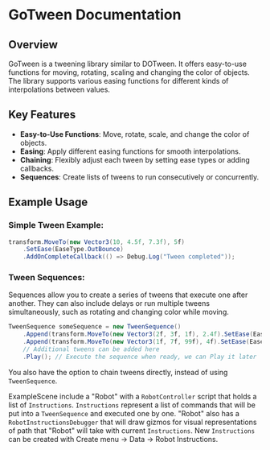 # GoTween Documentation

## Overview
GoTween is a tweening library similar to DOTween. It offers easy-to-use functions for moving, rotating, scaling and changing the color of objects. The library supports various easing functions for different kinds of interpolations between values.

## Key Features
- **Easy-to-Use Functions**: Move, rotate, scale, and change the color of objects.
- **Easing**: Apply different easing functions for smooth interpolations.
- **Chaining**: Flexibly adjust each tween by setting ease types or adding callbacks.
- **Sequences**: Create lists of tweens to run consecutively or concurrently.

## Example Usage

### Simple Tween Example:
```csharp
transform.MoveTo(new Vector3(10, 4.5f, 7.3f), 5f)
    .SetEase(EaseType.OutBounce)
    .AddOnCompleteCallback(() => Debug.Log("Tween completed"));
```

### Tween Sequences:
Sequences allow you to create a series of tweens that execute one after another. They can also include delays or run multiple tweens simultaneously, such as rotating and changing color while moving.

```csharp
TweenSequence someSequence = new TweenSequence()
    .Append(transform.MoveTo(new Vector3(2f, 3f, 1f), 2.4f).SetEase(EaseType.Linear))
    .Append(transform.MoveTo(new Vector3(1f, 7f, 99f), 4f).SetEase(EaseType.InBounce))
    // Additional tweens can be added here
    .Play(); // Execute the sequence when ready, we can Play it later
```

You also have the option to chain tweens directly, instead of using `TweenSequence`.

ExampleScene include a "Robot" with a `RobotController` script that holds a list of `Instructions`. `Instructions` represent a list of commands that will be put into a `TweenSequence` and executed one by one. "Robot" also has a `RobotInstructionsDebugger` that will draw gizmos for visual representations of path that "Robot" will take with current `Instructions`.
New `Instructions` can be created with Create menu -> Data -> Robot Instructions.
